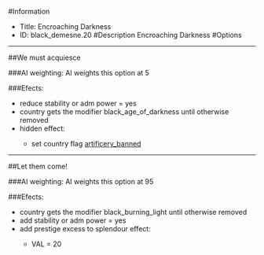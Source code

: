 #Information
 - Title: Encroaching Darkness
 - ID: black_demesne.20
#Description
Encroaching Darkness
#Options

___
##We must acquiesce

###AI weighting:
AI weights this option at 5


###Efects:<ul><li>reduce stability or adm power = yes</li><li>country gets the modifier black_age_of_darkness until otherwise removed</li><li>hidden effect:</li><ul><li>set country flag [artificery_banned](../flags/artificery_banned.md)</li></ul></ul>

___
##Let them come!

###AI weighting:
AI weights this option at 95


###Efects:<ul><li>country gets the modifier black_burning_light until otherwise removed</li><li>add stability or adm power = yes</li><li>add prestige excess to splendour effect:</li><ul><li>VAL = 20</li></ul></ul>

